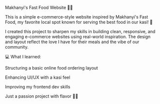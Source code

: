 Makhanyi's Fast Food Website 🍔🔥


This is a simple e-commerce-style website inspired by Makhanyi's Fast Food, my favorite local spot known for serving the best food in our kasi! 🙌

I created this project to sharpen my skills in building clean, responsive, and engaging e-commerce websites using real-world inspiration. The design and layout reflect the love I have for their meals and the vibe of our community.


💻 What I learned:

Structuring a basic online food ordering layout

Enhancing UI/UX with a kasi feel

Improving my frontend dev skills

Just a passion project with flavor 🍟💥
